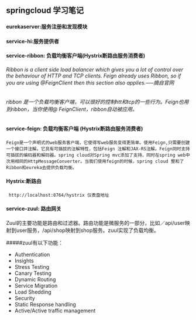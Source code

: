 springcloud 学习笔记
------------------------------
#### eurekaserver:服务注册和发现模块
#### service-hi:服务提供者
#### service-ribbon: 负载均衡客户端(Hystrix断路由服务消费者)
###### Ribbon is a client side load balancer which gives you a lot of control over the behaviour of HTTP and TCP clients. Feign already uses Ribbon, so if you are using @FeignClient then this section also applies.—–摘自官网
###### ribbon 是一个负载均衡客户端，可以很好的控制htt和tcp的一些行为。Feign也用到ribbon，当你使用@ FeignClient，ribbon自动被应用。
#### service-feign: 负载均衡客户端 (Hystrix断路由服务消费者)
`Feign是一个声明式的web服务客户端，它使得写web服务变得更简单。使用Feign,只需要创建一个接口并注解。它具有可插拔的注解特性，包括Feign 注解和JAX-RS注解。Feign同时支持可插拔的编码器和解码器。spring cloud对Spring mvc添加了支持，同时在spring web中次用相同的HttpMessageConverter。当我们使用feign的时候，spring cloud 整和了Ribbon和eureka去提供负载均衡。`
#### Hystrix:断路由
` http://localhost:8764/hystrix 仪表盘地址`

#### service-zuul: 路由网关
Zuul的主要功能是路由和过滤器。路由功能是微服务的一部分，比如／api/user映射到user服务，/api/shop映射到shop服务。zuul实现了负载均衡。

#####zuul有以下功能：
- Authentication
- Insights
- Stress Testing
- Canary Testing
- Dynamic Routing
- Service Migration
- Load Shedding
- Security
- Static Response handling
- Active/Active traffic management